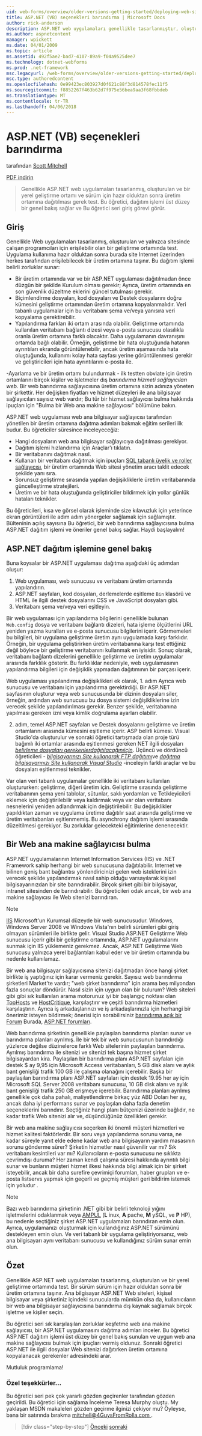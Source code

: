 ```yaml
---
uid: web-forms/overview/older-versions-getting-started/deploying-web-site-projects/asp-net-hosting-options-vb
title: ASP.NET (VB) seçenekleri barındırma | Microsoft Docs
author: rick-anderson
description: ASP.NET web uygulamaları genellikle tasarlanmıştır, oluşturulan bir yerel geliştirme ortamında test ve bir üretim ortamında o dağıtılması gerekiyor...
ms.author: aspnetcontent
manager: wpickett
ms.date: 04/01/2009
ms.topic: article
ms.assetid: 492f5ae2-bad7-4107-89a9-f04a9525dee7
ms.technology: dotnet-webforms
ms.prod: .net-framework
msc.legacyurl: /web-forms/overview/older-versions-getting-started/deploying-web-site-projects/asp-net-hosting-options-vb
msc.type: authoredcontent
ms.openlocfilehash: 0e99423ec803927d0f621c88f3d814578fec11f5
ms.sourcegitcommit: f8852267f463b62d7f975e56bea9aa3f68fbbdeb
ms.translationtype: MT
ms.contentlocale: tr-TR
ms.lasthandoff: 04/06/2018
---
```

<a name="aspnet-hosting-options-vb"></a>ASP.NET (VB) seçenekleri barındırma
====================
tarafından [Scott Mitchell](https://twitter.com/ScottOnWriting)

[PDF indirin](http://download.microsoft.com/download/E/8/9/E8920AE6-D441-41A7-8A77-9EF8FF970D8B/aspnet_tutorial01_Basics_vb.pdf)

> Genellikle ASP.NET web uygulamaları tasarlanmış, oluşturulan ve bir yerel geliştirme ortamı ve sürüm için hazır olduktan sonra üretim ortamına dağıtılması gerek test. Bu öğretici, dağıtım işlemi üst düzey bir genel bakış sağlar ve Bu öğretici seri giriş görevi görür.


## <a name="introduction"></a>Giriş

Genellikle Web uygulamaları tasarlanmış, oluşturulan ve yalnızca sitesinde çalışan programcıları için erişilebilir olan bir geliştirme ortamında test. Uygulama kullanıma hazır olduktan sonra burada site Internet üzerinden herkes tarafından erişilebilecek bir üretim ortamına taşınır. Bu dağıtım işlemi belirli zorluklar sunar:

- Bir üretim ortamında var ve bir ASP.NET uygulaması dağıtılmadan önce düzgün bir şekilde Kurulum olması gerekir; Ayrıca, üretim ortamında en son güvenlik düzeltme eklerini güncel tutulması gerekir.
- Biçimlendirme dosyaları, kod dosyaları ve Destek dosyalarını doğru kümesini geliştirme ortamından üretim ortamına kopyalanmalıdır. Veri tabanlı uygulamalar için bu veritabanı şema ve/veya yanısıra veri kopyalama gerektirebilir.
- Yapılandırma farkları iki ortam arasında olabilir. Geliştirme ortamında kullanılan veritabanı bağlantı dizesi veya e-posta sunucusu olasılıkla oranla üretim ortamına farklı olacaktır. Daha uygulamanın davranışını ortamda bağlı olabilir. Örneğin, geliştirme bir hata oluştuğunda hatanın ayrıntıları ekranda görüntülenebilir, ancak üretim aşamasında hata oluştuğunda, kullanımı kolay hata sayfası yerine görüntülenmesi gerekir ve geliştiricileri için hata ayrıntılarını e-posta ile.

-Ayarlama ve bir üretim ortamı bulundurmak - ilk testten obviate için üretim ortamlarını birçok kişiler ve işletmeler dış *barındırma hizmeti sağlayıcıları web*. Bir web barındırma sağlayıcısına üretim ortamına sizin adınıza yöneten bir şirkettir. Her değişken fiyatları ve hizmet düzeyleri ile ana bilgisayar sağlayıcıları sayısız web vardır; Bu tür bir hizmet sağlayıcısı bulma hakkında ipuçları için "Bulma bir Web ana makine sağlayıcısı" bölümüne bakın.

ASP.NET web uygulaması web ana bilgisayar sağlayıcısı tarafından yönetilen bir üretim ortamına dağıtma adımları bakmak eğitim serileri ilk budur. Bu öğreticiler süresince inceleyeceğiz:

- Hangi dosyaların web ana bilgisayar sağlayıcıya dağıtılması gerekiyor.
- Dağıtım işlemi hızlandırma için Araçlar'ı tıklatın.
- Bir veritabanını dağıtmak nasıl.
- Kullanan bir veritabanı dağıtmak için ipuçları [SQL tabanlı üyelik ve roller sağlayıcısı](../../older-versions-security/membership/creating-the-membership-schema-in-sql-server-cs.md), bir üretim ortamında Web sitesi yönetim aracı taklit edecek şekilde yanı sıra.
- Sorunsuz geliştirme sırasında yapılan değişikliklerle üretim veritabanında güncelleştirme stratejileri.
- Üretim ve bir hata oluştuğunda geliştiriciler bildirmek için yollar günlük hataları teknikler.

Bu öğreticileri, kısa ve görsel olarak işleminde size kılavuzluk için yeterince ekran görüntüleri ile adım adım yönergeler sağlamak için sağlamıştır. Bülteninin açılış sayısına Bu öğretici, bir web barındırma sağlayıcısına bulma ASP.NET dağıtım işlemi ve öneriler genel bakış sağlar. Haydi başlayalım!

## <a name="an-overview-of-the-aspnet-deployment-process"></a>ASP.NET dağıtım işlemine genel bakış

Buna koysalar bir ASP.NET uygulaması dağıtma aşağıdaki üç adımdan oluşur:

1. Web uygulaması, web sunucusu ve veritabanı üretim ortamında yapılandırın.
2. ASP.NET sayfaları, kod dosyaları, derlemelerde eşitleme `Bin` klasörü ve HTML ile ilgili destek dosyalarını CSS ve JavaScript dosyaları gibi.
3. Veritabanı şema ve/veya veri eşitleyin.

Bir web uygulaması için yapılandırma bilgilerini genellikle bulunan `Web.config` dosya ve veritabanı bağlantı dizeleri, hata işleme ölçütlerini URL yeniden yazma kuralları ve e-posta sunucusu bilgilerini içerir. Görmemeleri bu bilgileri, bir uygulama geliştirme üretim aynı uygulamada karşı farklıdır. Örneğin, bir uygulama geliştirirken üretim veritabanına karşı test ettiğiniz değil böylece bir geliştirme veritabanını kullanmak en iyisidir. Sonuç olarak, veritabanı bağlantı dizelerini genellikle geliştirme ve üretim uygulamalar arasında farklılık gösterir. Bu farklılıklar nedeniyle, web uygulamasının yapılandırma bilgileri için değişiklik yapmadan dağıtımının bir parçası içerir.

Web uygulaması yapılandırma değişiklikleri ek olarak, 1. adım Ayrıca web sunucusu ve veritabanı için yapılandırma gerektirdiği. Bir ASP.NET sayfasının oluşturur veya web sunucusunda bir dizinin dosyaları siler, örneğin, ardından web sunucusu bu dosya sistemi değişikliklerine izin verecek şekilde yapılandırılması gerekir. Benzer şekilde, veritabanına yapılması gereken izni veya kimlik doğrulama ayarları olabilir.


2. adım, temel ASP.NET sayfaları ve Destek dosyalarını geliştirme ve üretim ortamlarını arasında kümesini eşitleme içerir. ASP belirli kümesi. Visual Studio'da oluşturulur ve sonraki öğretici tartışmada olan proje türü bağımlı iki ortamlar arasında eşitlenmesi gereken NET ilgili dosyaları  <em>[belirleme dosyaları gerekenlerdağıtılacağınıiçin](determining-what-files-need-to-be-deployed-vb.md)</em>. Üçüncü ve dördüncü öğreticileri -  <em>[bilgisayarınızı Site kullanarak FTP dağıtımı](deploying-your-site-using-an-ftp-client-vb.md)</em>ve <em>[dağıtma bilgisayarınızı Site kullanarak Visual Studio](deploying-your-site-using-visual-studio-vb.md)</em> -inceleyin farklı araçlar ve bu dosyaları eşitlenmesi teknikler.

Var olan veri tabanlı uygulamalar genellikle iki veritabanı kullanılan oluştururken: geliştirme, diğeri üretim için. Geliştirme sırasında geliştirme veritabanının şema yeni tablolar, sütunlar, saklı yordamları ve Tetikleyicileri eklemek için değiştirilebilir veya kaldırmak veya var olan veritabanı nesnelerini yeniden adlandırmak için değiştirilebilir. Bu değişiklikler yapıldıktan zaman ve uygulama üretime dağıtılır saat arasında geliştirme ve üretim veritabanları eşitlenmemiş. Bu asynchrony dağıtım işlemi sırasında düzeltilmesi gerekiyor. Bu zorluklar gelecekteki eğitimlerine denenecektir.

## <a name="finding-a-web-host-provider"></a>Bir Web ana makine sağlayıcısı bulma

ASP.NET uygulamalarının Internet Information Services (IIS) ve .NET Framework sahip herhangi bir web sunucusuna dağıtılabilir. Internet ve bilinen geniş bant bağlantısı yönlendiricinizi gelen web isteklerini izin verecek şekilde yapılandırmak nasıl sahip olduğu varsayılarak kişisel bilgisayarınızdan bir site barındırabilir. Birçok şirket gibi bir bilgisayar, intranet sitesinden de barındırabilir. Bu öğreticileri odak ancak, bir web ana makine sağlayıcısı ile Web sitenizi barındıran.

> [!NOTE]
> [IIS](https://www.iis.net/) Microsoft'un Kurumsal düzeyde bir web sunucusudur. Windows, Windows Server 2008 ve Windows Vista'nın belirli sürümleri gibi giriş olmayan sürümleri ile birlikte gelir. Visual Studio ASP.NET Geliştirme Web sunucusu içerir gibi bir geliştirme ortamında, ASP.NET uygulamalarını sunmak için IIS yüklemeniz gerekmez. Ancak, ASP.NET Geliştirme Web sunucusu yalnızca yerel bağlantıları kabul eder ve bir üretim ortamında bu nedenle kullanılamaz.


Bir web ana bilgisayar sağlayıcısına sitenizi dağıtmadan önce hangi şirket birlikte iş yaptığınız için karar vermeniz gerekir. Sayısız web barındırma şirketleri Market'te vardır; "web şirket barındırma" için arama beş milyondan fazla sonuçlar döndürür. Nasıl sizin için uygun olan bir bulurum? Web siteleri gibi gibi sık kullanılan arama motorunuz iyi bir başlangıç noktası olan [TopHosts](http://www.tophosts.com/) ve [HostCritique](http://www.hostcritique.net/), karşılaştırır ve çeşitli barındırma hizmetleri karşılaştırın. Ayrıca iş arkadaşlarınızı ve iş arkadaşlarınızla için herhangi bir önerimiz isteyen bildirmek; önerisi için sorabilirsiniz [barındırma açık bir Forum](https://forums.asp.net/158.aspx) Burada, [ASP.NET forumları](https://forums.asp.net/).

Web barındırma şirketinin genellikle paylaşılan barındırma planları sunar ve barındırma planları ayrılmış. İle bir tek bir web sunucusunun barındırdığı yüzlerce değilse düzinelerce farklı Web sitelerinin paylaşılan barındırma. Ayrılmış barındırma ile sitenizi ve sitenizi tek başına hizmet şirket bilgisayardan kira. Paylaşılan bir barındırma planı ASP.NET sayfaları için destek $ ay 9,95 için Microsoft Access veritabanları, 5 GB disk alanı ve aylık bant genişliği trafik 100 GB ile çalışma olanağını içerebilir. Başka bir paylaşılan barındırma planı ASP.NET sayfaları için destek 19.95 her ay için Microsoft SQL Server 2008 veritabanı sunucusu, 10 GB disk alanı ve aylık bant genişliği trafik 250 GB erişmeye içerebilir. Barındırma planları ayrılmış genellikle çok daha pahalı, maliyetlendirme birkaç yüz ABD Doları her ay, ancak daha iyi performans sunar ve paylaşılan daha fazla denetim seçeneklerini barındırır. Seçtiğiniz hangi planı bütçenizi üzerinde bağlıdır, ne kadar trafik Web sitenizi alır ve, düşündüğünüz özellikleri gerekir.

Bir web ana makine sağlayıcısı seçerken iki önemli müşteri hizmetleri ve hizmet kalitesi faktörlerdir. Bir soru veya yapılandırma sorunu varsa, ne kadar süreyle yanıt elde edene kadar web ana bilgisayarın yardım masasının sorunu gönderme sürer? Şirketin hizmetler nasıl güvenilir var mı? Sık veritabanı kesintileri var mı? Kullanıcıların e-posta sunucusu ne sıklıkta çevrimdışı duruma? Her zaman kendi çalışma süresi hakkında ayrıntılı bilgi sunar ve bunların müşteri hizmet ilkesi hakkında bilgi almak için bir şirket isteyebilir, ancak bir daha surefire çevrimiçi forumları, haber grupları ve e-posta listservs yapmak için geçerli ve geçmiş müşteri geri bildirim istemek için yoludur .

> [!NOTE]
> Bazı web barındırma şirketinin .NET gibi bir belirli teknoloji yığını işletmelerini odaklanmak veya [AMPUL](http://en.wikipedia.org/wiki/LAMP_stack) (**L** inux, **A** pache, **M** ySQL, ve **P** HP), bu nedenle seçtiğiniz şirket ASP.NET uygulamaları barındıran emin olun. Ayrıca, uygulamanızı oluşturmak için kullandığınız ASP.NET sürümünü destekleyen emin olun. Ve veri tabanlı bir uygulama geliştiriyorsanız, web ana bilgisayarı aynı veritabanı sunucusu ve kullandığınız sürüm sunar emin olun.


## <a name="summary"></a>Özet

Genellikle ASP.NET web uygulamaları tasarlanmış, oluşturulan ve bir yerel geliştirme ortamında test. Bir sürüm sürüm için hazır olduktan sonra bir üretim ortamına taşınır. Ana bilgisayar ASP.NET Web siteleri, kişisel bilgisayar veya şirketiniz içindeki sunucularda mümkün olsa da, kullanıcıların bir web ana bilgisayar sağlayıcısına barındırma dış kaynak sağlamak birçok işletme ve kişiler seçin.

Bu öğretici seri sık karşılaşılan zorluklar keşfetme web ana makine sağlayıcısı, bir ASP.NET uygulamasını dağıtma adımları inceler. Bu öğretici ASP.NET dağıtım işlemi üst düzey bir genel bakış sunulan ve uygun web ana makine sağlayıcısı bulmak için ipuçları vermiş oldunuz. Sonraki öğretici ASP.NET ile ilgili dosyalar Web sitenizi dağıtırken üretim ortamına kopyalanacak gerekenler adresindeki arar.

Mutluluk programlama!

### <a name="special-thanks-to"></a>Özel teşekkürler...

Bu öğretici seri pek çok yararlı gözden geçirenler tarafından gözden geçirildi. Bu öğretici için sağlama İnceleme Teresa Murphy oluştu. My yaklaşan MSDN makaleleri gözden geçirme ilginizi çekiyor mu? Öyleyse, bana bir satırında bırakma [ mitchell@4GuysFromRolla.com ](mailto:mitchell@4GuysFromRolla.com).

> [!div class="step-by-step"]
> [Önceki](users-and-roles-on-the-production-website-cs.md)
> [sonraki](determining-what-files-need-to-be-deployed-vb.md)
